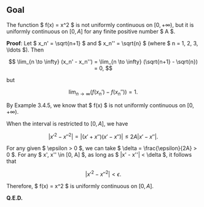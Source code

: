 ## Goal

The function $ f(x) = x^2 $ is not uniformly continuous on $[0, +\infty)$, but it is uniformly continuous on $[0, A]$ for any finite positive number $ A $.

**Proof**: Let $ x_n' = \sqrt{n+1} $ and $ x_n'' = \sqrt{n} $ (where $ n = 1, 2, 3, \ldots $). Then

$$
\lim_{n \to \infty} (x_n' - x_n'') = \lim_{n \to \infty} (\sqrt{n+1} - \sqrt{n}) = 0,
$$

but

$$
\lim_{n \to \infty} (f(x_n') - f(x_n'')) = 1.
$$

By Example 3.4.5, we know that $ f(x) $ is not uniformly continuous on $[0, +\infty)$.

When the interval is restricted to $[0, A]$, we have

$$
|x'^2 - x''^2| = |(x' + x'')(x' - x'')| \leq 2A |x' - x''|.
$$

For any given $ \epsilon > 0 $, we can take $ \delta = \frac{\epsilon}{2A} > 0 $. For any $ x', x'' \in [0, A] $, as long as $ |x' - x''| < \delta $, it follows that

$$
|x'^2 - x''^2| < \epsilon.
$$

Therefore, $ f(x) = x^2 $ is uniformly continuous on $[0, A]$.

**Q.E.D.**